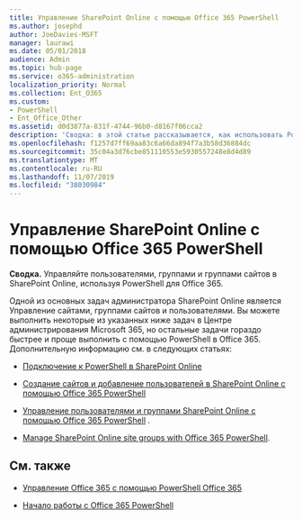 ```yaml
---
title: Управление SharePoint Online с помощью Office 365 PowerShell
ms.author: josephd
author: JoeDavies-MSFT
manager: laurawi
ms.date: 05/01/2018
audience: Admin
ms.topic: hub-page
ms.service: o365-administration
localization_priority: Normal
ms.collection: Ent_O365
ms.custom:
- PowerShell
- Ent_Office_Other
ms.assetid: d0d3877a-831f-4744-96b0-d8167f06cca2
description: 'Сводка: в этой статье рассказывается, как использовать PowerShell в Office 365 для управления пользователями, группами и группами сайтов в SharePoint Online.'
ms.openlocfilehash: f1257d7ff69aa83c6a66da894f7a3b58d36884dc
ms.sourcegitcommit: 35c04a3d76cbe851110553e5930557248e8d4d89
ms.translationtype: MT
ms.contentlocale: ru-RU
ms.lasthandoff: 11/07/2019
ms.locfileid: "38030984"
---
```

# <a name="manage-sharepoint-online-with-office-365-powershell"></a>Управление SharePoint Online с помощью Office 365 PowerShell

 **Сводка.** Управляйте пользователями, группами и группами сайтов в SharePoint Online, используя PowerShell для Office 365.
  
Одной из основных задач администратора SharePoint Online является Управление сайтами, группами сайтов и пользователями. Вы можете выполнить некоторые из указанных ниже задач в Центре администрирования Microsoft 365, но остальные задачи гораздо быстрее и проще выполнить с помощью PowerShell в Office 365. Дополнительную информацию см. в следующих статьях:

- [Подключение к PowerShell в SharePoint Online](https://docs.microsoft.com/powershell/sharepoint/sharepoint-online/connect-sharepoint-online?view=sharepoint-ps)
  
- [Создание сайтов и добавление пользователей в SharePoint Online с помощью Office 365 PowerShell](create-sharepoint-sites-and-add-users-with-powershell.md)
    
- [Управление пользователями и группами SharePoint Online с помощью Office 365 PowerShell](manage-sharepoint-users-and-groups-with-powershell.md) .
    
- [Manage SharePoint Online site groups with Office 365 PowerShell](manage-sharepoint-site-groups-with-powershell.md).
    
## <a name="see-also"></a>См. также

- [Управление Office 365 с помощью PowerShell Office 365](manage-office-365-with-office-365-powershell.md)

- [Начало работы с Office 365 PowerShell](getting-started-with-office-365-powershell.md)

